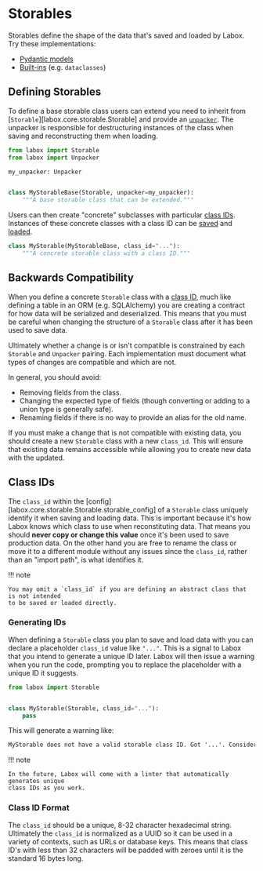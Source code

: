 # Storables

Storables define the shape of the data that's saved and loaded by Labox. Try these
implementations:

- [Pydantic models](../integrations/pydantic.md)
- [Built-ins](../integrations/builtin.md#storables) (e.g. `dataclasses`)

## Defining Storables

To define a base storable class users can extend you need to inherit from
[`Storable`][labox.core.storable.Storable] and provide an [`unpacker`](./unpackers.md).
The unpacker is responsible for destructuring instances of the class when saving and
reconstructing them when loading.

```python
from labox import Storable
from labox import Unpacker

my_unpacker: Unpacker


class MyStorableBase(Storable, unpacker=my_unpacker):
    """A base storable class that can be extended."""
```

Users can then create "concrete" subclasses with particular [class IDs](#class-ids).
Instances of these concrete classes with a class ID can be
[saved](../usage/index.md#saving-storables) and
[loaded](../usage/index.md#loading-storables).

```python
class MyStorable(MyStorableBase, class_id="..."):
    """A concrete storable class with a class ID."""
```

## Backwards Compatibility

When you define a concrete `Storable` class with a [class ID](#class-ids), much like
defining a table in an ORM (e.g. SQLAlchemy) you are creating a contract for how data
will be serialized and deserialized. This means that you must be careful when changing
the structure of a `Storable` class after it has been used to save data.

Ultimately whether a change is or isn't compatible is constrained by each `Storable` and
`Unpacker` pairing. Each implementation must document what types of changes are
compatible and which are not.

In general, you should avoid:

- Removing fields from the class.
- Changing the expected type of fields (though converting or adding to a union type is
    generally safe).
- Renaming fields if there is no way to provide an alias for the old name.

If you must make a change that is not compatible with existing data, you should create a
new `Storable` class with a new `class_id`. This will ensure that existing data remains
accessible while allowing you to create new data with the updated.

## Class IDs

The `class_id` within the [config][labox.core.storable.Storable.storable_config] of a
`Storable` class uniquely identify it when saving and loading data. This is important
because it's how Labox knows which class to use when reconstituting data. That means you
should **never copy or change this value** once it's been used to save production data.
On the other hand you are free to rename the class or move it to a different module
without any issues since the `class_id`, rather than an "import path", is what
identifies it.

!!! note

    You may omit a `class_id` if you are defining an abstract class that is not intended
    to be saved or loaded directly.

### Generating IDs

When defining a `Storable` class you plan to save and load data with you can declare a
placeholder `class_id` value like `"..."`. This is a signal to Labox that you intend to
generate a unique ID later. Labox will then issue a warning when you run the code,
prompting you to replace the placeholder with a unique ID it suggests.

```python
from labox import Storable


class MyStorable(Storable, class_id="..."):
    pass
```

This will generate a warning like:

```txt
MyStorable does not have a valid storable class ID. Got '...'. Consider using 'abc123'.
```

!!! note

    In the future, Labox will come with a linter that automatically generates unique
    class IDs as you work.

### Class ID Format

The `class_id` should be a unique, 8-32 character hexadecimal string. Ultimately the
`class_id` is normalized as a UUID so it can be used in a variety of contexts, such as
URLs or database keys. This means that class ID's with less than 32 characters will be
padded with zeroes until it is the standard 16 bytes long.
